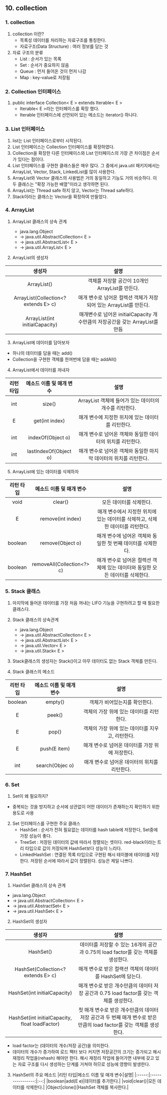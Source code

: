 ## 10. collection
### 1. collection
1. collection 이란?
    - 목록성 데이터를 처리하는 자료구조를 통칭한다.
    - 자료구조(Data Structure) : 여러 정보를 담는 것 
2. 자료 구조의 분류
    - List : 순서가 있는 목록
    - Set : 순서가 중요하지 않음
    - Queue : 먼저 들어온 것이 먼저 나감
    - Map : key-value로 저장됨

### 2. Collection 인터페이스
1. public interface Collection< E > extends Iterable< E >
    - Iterable< E >라는 인터페이스를 확장 했다.
    - Iterable 인터페이스에 선언되어 있는 메소드는 iterator() 하나다.

### 3. List 인터페이스
1. list는 List 인터페이스로부터 시작된다.
2. List 인터페이스는 Collection 인터페이스를 확장하였다.
3. Collection을 확장한 다른 인터페이스와 List 인터페이스의 가장 큰 차이점은 순서가 있다는 점이다.
4. List 인터페이스를 구현한 클래스들은 매우 많다. 그 중에서 java.util 패키지에서는 ArrayList, Vector, Stack, LinkedList를 많이 사용한다.
5. ArrayList와 Vector 클래스의 사용법은 거의 동일하고 기능도 거의 비슷하다. 이 두 클래스는 "확장 가능한 배열"이라고 생각하면 된다.
6. ArrayList는 Thread safe 하지 않고, Vector는 Thread safe하다.
7. Stack이라는 클래스는 Vector을 확장하여 만들었다.

### 4. ArrayList
1. ArrayList 클래스의 상속 관계
    - java.lang.Object
    - -> java.util.AbstractCollection< E >
    - -> java.util.AbstractList< E >
    - -> java.util.ArrayList< E >

2. ArrayList의 생성자

|생성자|설명|
|:--:|:--:|
|ArrayList()|객체를 저장할 공간이 10개인 ArrayList를 만든다.|
|ArrayList(Collection<? extends E> c)|매개 변수로 넘어온 컬렉션 객체가 저장되어 있는 ArrayList를 만든다.|
|ArrayList(int initialCapacity)|매개변수로 넘어온 initialCapacity 개수만큼의 저장공간을 갖는 ArrayList를 만듬|

3. ArrayList에 데이터를 담아보자
 - 하나의 데이터를 담을 때는 add()
 - Collection을 구현한 객체를 한꺼번에 담을 때는 addAll()

4. ArrayList에서 데이터를 꺼내자

|리턴 타입|메소드 이름 및 매개 변수|설명|
|:------:|:----------------:|:-:|
|int|size()|ArrayList 객체에 들어가 있는 데이터의 개수를 리턴한다.|
|E|get(int index)|매개 변수에 지정한 위치에 있는 데이터를 리턴한다.|
|int|indexOf(Object o)|매개 변수로 넘어온 객체와 동일한 데이터의 위치를 리턴한다.|
|int|lastIndexOf(Object o)|매개 변수로 넘어온 객체와 동일한 마지막 데이터의 위치를 리턴한다.|

5. ArrayList에 있는 데이터를 삭제하자

|리턴 타입|메소드 이름 및 매개 변수|설명|
|:------:|:----------------:|:-:|
|void|clear()|모든 데이터를 삭제한다.|
|E|remove(int index)|매개 변수에서 지정한 위치에 있는 데이터를 삭제하고, 삭제한 데이터를 리턴한다.|
|boolean|remove(Object o)|매개 변수에 넘어온 객체와 동일한 첫 번째 데이터를 삭제한다.|
|boolean|removeAll(Collection<?> c)|매개 변수로 넘어온 컬렉션 객체에 있는 데이터와 동일한 모든 데이터를 삭제한다.|

### 5. Stack 클래스
1. 마지막에 들어온 데이터를 가장 처음 꺼내는 LIFO 기능을 구현하려고 할 때 필요한 클래스다.
2. Stack 클래스의 상속관계
    - java.lang.Object
    - -> java.util.AbstractCollection< E >
    - -> java.util.AbstractList< E >
    - -> java.util.Vector< E >
    - -> java.util.Stack< E >

3. Stack클래스의 생성자는 Stack()이고 아무 데이터도 없는 Stack 객체를 만든다.

4. Stack 클래스의 메소드

|리턴 타입|메소드 이름 및 매개 변수|설명|
|:------:|:----------------:|:-:|
|boolean|empty()|객체가 비어있는지를 확인한다.|
|E|peek()|객체의 가장 위에 있는 데이터를 리턴한다.|
|E|pop()|객체의 가장 위에 있는 데이터를 지우고, 리턴한다.|
|E|push(E item)|매개 변수로 넘어온 데이터를 가장 위에 저장한다.|
|int|search(Objec o)|매개 변수로 넘어온 데이터의 위치를 리턴한다.|

### 6. Set
1. Set이 왜 필요하지?
 - 중복되는 것을 방지하고 순서에 상관없이 어떤 데이터가 존재하는지 확인하기 위한 용도로 사용

 2. Set 인터페이스를 구현한 주요 클래스
    - HashSet : 순서가 전혀 필요없는 데이터를 hash table에 저장한다, Set중에 가장 성능이 좋다.
    - TreeSet : 저장된 데이터의 값에 따라서 정렬되는 셋이다. red-black이라는 트리 타입으로 값이 저장되며 HashSet보다 성능이 느리다.
    - LinkedHashSet : 연결된 목록 타입으로 구현된 해시 테이블에 테이터를 저장한다. 저장된 순서에 따라서 값이 정렬된다. 성능은 제일 나쁘다.

### 7. HashSet
 1. HashSet 클래스의 상속 관계
  - java.lang.Object
  - -> java.util.AbstractCollection< E >
  - -> java.util.AbstractSet< E >
  - -> java.util.HashSet< E >

2. HashSet의 생성자

|생성자|설명|
|:---:|:-:|
|HashSet()|데이터를 저장할 수 있는 16개의 공간과 0.75의 load factor를 갖는 객체를 생성한다.|
|HashSet(Collection<? extends E> c)|매개 변수로 받은 컬랙션 객체의 데이터를 HashSet에 담는다.|
|HashSet(int initialCapacity)|매개 변수로 받은 개수만큼의 데이터 저장 공간과 0.75 load factor를 갖는 객체를 생성한다.|
|HashSet(int initialCapacity, float loadFactor)|첫 매개 변수로 받은 개수만큼의 데이터 저장 공간과 두 번째 매개 변수로 받은 만큼의 load factor를 갖는 객체를 생성한다.|

- load factor는 (데이터의 개수/저장 공간)을 의미한다.
- 데이터의 개수가 증가하여 로드 팩터 보다 커지면 저장공간의 크기는 증가되고 해시 재정리 작업을(rehash) 해야만 한다. 해시 재정리 작업에 들어가면 내부에 갖고 있는 자료 구조를 다시 생성하는 단계를 거쳐야 하므로 성능에 영향이 발생한다.

3. HashSet의 주요 메소드
|리턴 타입|메소드 이름 및 매개 변수|설명|
|:-----:|:----------------:|:--:|
|boolean|add(E e)|데이터를 추가한다.|
|void|clear()|모든 데이터를 삭제한다.|
|Object|clone()|HashSet 객체를 복사한다.|